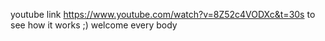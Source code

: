 youtube link https://www.youtube.com/watch?v=8Z52c4VODXc&t=30s
to see how it works ;)
welcome every body
